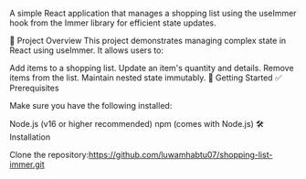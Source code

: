 A simple React application that manages a shopping list using the useImmer hook from the Immer library for efficient state updates.

📜 Project Overview
This project demonstrates managing complex state in React using useImmer. It allows users to:

Add items to a shopping list.
Update an item's quantity and details.
Remove items from the list.
Maintain nested state immutably.
🚀 Getting Started
✅ Prerequisites

Make sure you have the following installed:

Node.js (v16 or higher recommended)
npm (comes with Node.js)
🛠 Installation

Clone the repository:https://github.com/luwamhabtu07/shopping-list-immer.git
